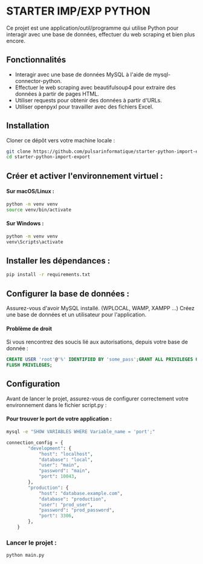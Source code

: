 # STARTER IMP/EXP PYTHON

Ce projet est une application/outil/programme qui utilise Python pour interagir avec une base de données, effectuer du web scraping et bien plus encore.

## Fonctionnalités

- Interagir avec une base de données MySQL à l'aide de mysql-connector-python.
- Effectuer le web scraping avec beautifulsoup4 pour extraire des données à partir de pages HTML.
- Utiliser requests pour obtenir des données à partir d'URLs.
- Utiliser openpyxl pour travailler avec des fichiers Excel.

## Installation

Cloner ce dépôt vers votre machine locale :

```bash
git clone https://github.com/pulsarinformatique/starter-python-import-export.git
cd starter-python-import-export
```

## Créer et activer l'environnement virtuel :

#### Sur macOS/Linux :

```bash
python -m venv venv
source venv/bin/activate
```

#### Sur Windows :

```bash
python -m venv venv
venv\Scripts\activate
```

## Installer les dépendances :

```bash
pip install -r requirements.txt
```

## Configurer la base de données :

Assurez-vous d'avoir MySQL installé. (WPLOCAL, WAMP, XAMPP ...)
Créez une base de données et un utilisateur pour l'application.

#### Problème de droit

Si vous rencontrez des soucis lié aux autorisations, depuis votre base de donnée :

```sql
CREATE USER 'root'@'%' IDENTIFIED BY 'some_pass';GRANT ALL PRIVILEGES ON *.* TO 'root'@'%';
FLUSH PRIVILEGES;
```

## Configuration

Avant de lancer le projet, assurez-vous de configurer correctement votre environnement dans le fichier script.py :

#### Pour trouver le port de votre application :

```bash
mysql -e "SHOW VARIABLES WHERE Variable_name = 'port';"
```

```python
connection_config = {
        "development": {
            "host": "localhost",
            "database": "local",
            "user": "main",
            "password": "main",
            "port": 10043,
        },
        "production": {
            "host": "database.example.com",
            "database": "production",
            "user": "prod_user",
            "password": "prod_password",
            "port": 3306,
        },
    }
```

### Lancer le projet :

```bash
python main.py
```
